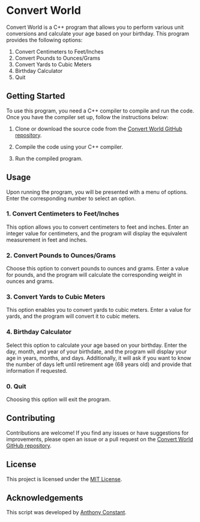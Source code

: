 # Convert World

Convert World is a C++ program that allows you to perform various unit conversions and calculate your age based on your birthday. This program provides the following options:

1. Convert Centimeters to Feet/Inches
2. Convert Pounds to Ounces/Grams
3. Convert Yards to Cubic Meters
4. Birthday Calculator
0. Quit

## Getting Started

To use this program, you need a C++ compiler to compile and run the code. Once you have the compiler set up, follow the instructions below:

1. Clone or download the source code from the [Convert World GitHub repository](https://github.com/your-repo-link).

2. Compile the code using your C++ compiler.

3. Run the compiled program.

## Usage

Upon running the program, you will be presented with a menu of options. Enter the corresponding number to select an option.

### 1. Convert Centimeters to Feet/Inches

This option allows you to convert centimeters to feet and inches. Enter an integer value for centimeters, and the program will display the equivalent measurement in feet and inches.

### 2. Convert Pounds to Ounces/Grams

Choose this option to convert pounds to ounces and grams. Enter a value for pounds, and the program will calculate the corresponding weight in ounces and grams.

### 3. Convert Yards to Cubic Meters

This option enables you to convert yards to cubic meters. Enter a value for yards, and the program will convert it to cubic meters.

### 4. Birthday Calculator

Select this option to calculate your age based on your birthday. Enter the day, month, and year of your birthdate, and the program will display your age in years, months, and days. Additionally, it will ask if you want to know the number of days left until retirement age (68 years old) and provide that information if requested.

### 0. Quit

Choosing this option will exit the program.

## Contributing

Contributions are welcome! If you find any issues or have suggestions for improvements, please open an issue or a pull request on the [Convert World GitHub repository](https://github.com/your-repo-link).

## License

This project is licensed under the [MIT License](https://opensource.org/licenses/MIT).

## Acknowledgements

This script was developed by [Anthony Constant](https://anthonyconstant.co.uk/).
